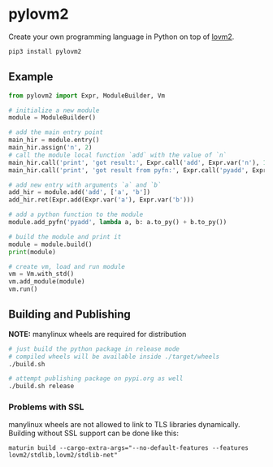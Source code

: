 # pylovm2

Create your own programming language in Python on top of [lovm2](https://github.com/lausek/lovm2).

``` bash
pip3 install pylovm2
```

## Example

``` python
from pylovm2 import Expr, ModuleBuilder, Vm

# initialize a new module
module = ModuleBuilder()

# add the main entry point
main_hir = module.entry()
main_hir.assign('n', 2)
# call the module local function `add` with the value of `n`
main_hir.call('print', 'got result:', Expr.call('add', Expr.var('n'), 1), '\n')
main_hir.call('print', 'got result from pyfn:', Expr.call('pyadd', Expr.var('n'), 1), '\n')

# add new entry with arguments `a` and `b`
add_hir = module.add('add', ['a', 'b'])
add_hir.ret(Expr.add(Expr.var('a'), Expr.var('b')))

# add a python function to the module
module.add_pyfn('pyadd', lambda a, b: a.to_py() + b.to_py())

# build the module and print it
module = module.build()
print(module)

# create vm, load and run module
vm = Vm.with_std()
vm.add_module(module)
vm.run()
```

## Building and Publishing

**NOTE:** manylinux wheels are required for distribution

``` bash
# just build the python package in release mode
# compiled wheels will be available inside ./target/wheels
./build.sh 

# attempt publishing package on pypi.org as well
./build.sh release
```

### Problems with SSL

manylinux wheels are not allowed to link to TLS libraries dynamically. Building without SSL support can be done like this:

```
maturin build --cargo-extra-args="--no-default-features --features lovm2/stdlib,lovm2/stdlib-net"
```
